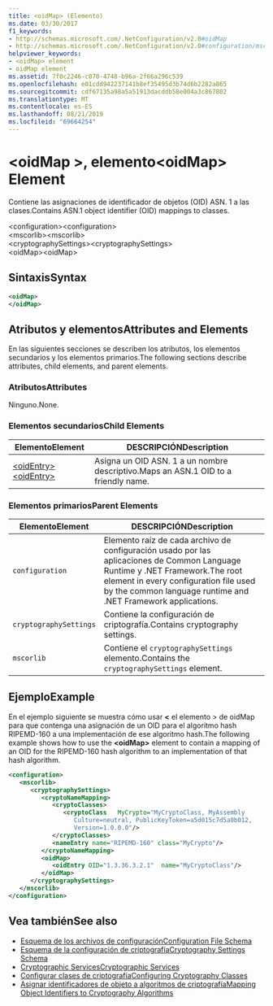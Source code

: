 ```yaml
---
title: <oidMap> (Elemento)
ms.date: 03/30/2017
f1_keywords:
- http://schemas.microsoft.com/.NetConfiguration/v2.0#oidMap
- http://schemas.microsoft.com/.NetConfiguration/v2.0#configuration/mscorlib/cryptographySettings/oidMap
helpviewer_keywords:
- <oidMap> element
- oidMap element
ms.assetid: 7f0c2246-c070-4748-b96a-2f66a296c539
ms.openlocfilehash: e01cdd942237141b8ef35495d3b74d6b2282a865
ms.sourcegitcommit: cdf67135a98a5a51913dacddb58e004a3c867802
ms.translationtype: MT
ms.contentlocale: es-ES
ms.lasthandoff: 08/21/2019
ms.locfileid: "69664254"
---
```

# <a name="oidmap-element"></a><span data-ttu-id="2b2db-102">\<oidMap >, elemento</span><span class="sxs-lookup"><span data-stu-id="2b2db-102">\<oidMap> Element</span></span>
<span data-ttu-id="2b2db-103">Contiene las asignaciones de identificador de objetos (OID) ASN. 1 a las clases.</span><span class="sxs-lookup"><span data-stu-id="2b2db-103">Contains ASN.1 object identifier (OID) mappings to classes.</span></span>  
  
 <span data-ttu-id="2b2db-104">\<configuration></span><span class="sxs-lookup"><span data-stu-id="2b2db-104">\<configuration></span></span>  
<span data-ttu-id="2b2db-105">\<mscorlib></span><span class="sxs-lookup"><span data-stu-id="2b2db-105">\<mscorlib></span></span>  
<span data-ttu-id="2b2db-106">\<cryptographySettings></span><span class="sxs-lookup"><span data-stu-id="2b2db-106">\<cryptographySettings></span></span>  
<span data-ttu-id="2b2db-107">\<oidMap></span><span class="sxs-lookup"><span data-stu-id="2b2db-107">\<oidMap></span></span>  
  
## <a name="syntax"></a><span data-ttu-id="2b2db-108">Sintaxis</span><span class="sxs-lookup"><span data-stu-id="2b2db-108">Syntax</span></span>  
  
```xml  
<oidMap>   
</oidMap>  
```  
  
## <a name="attributes-and-elements"></a><span data-ttu-id="2b2db-109">Atributos y elementos</span><span class="sxs-lookup"><span data-stu-id="2b2db-109">Attributes and Elements</span></span>  
 <span data-ttu-id="2b2db-110">En las siguientes secciones se describen los atributos, los elementos secundarios y los elementos primarios.</span><span class="sxs-lookup"><span data-stu-id="2b2db-110">The following sections describe attributes, child elements, and parent elements.</span></span>  
  
### <a name="attributes"></a><span data-ttu-id="2b2db-111">Atributos</span><span class="sxs-lookup"><span data-stu-id="2b2db-111">Attributes</span></span>  
 <span data-ttu-id="2b2db-112">Ninguno.</span><span class="sxs-lookup"><span data-stu-id="2b2db-112">None.</span></span>  
  
### <a name="child-elements"></a><span data-ttu-id="2b2db-113">Elementos secundarios</span><span class="sxs-lookup"><span data-stu-id="2b2db-113">Child Elements</span></span>  
  
|<span data-ttu-id="2b2db-114">Elemento</span><span class="sxs-lookup"><span data-stu-id="2b2db-114">Element</span></span>|<span data-ttu-id="2b2db-115">DESCRIPCIÓN</span><span class="sxs-lookup"><span data-stu-id="2b2db-115">Description</span></span>|  
|-------------|-----------------|  
|[<span data-ttu-id="2b2db-116">\<oidEntry></span><span class="sxs-lookup"><span data-stu-id="2b2db-116">\<oidEntry></span></span>](oidentry-element.md)|<span data-ttu-id="2b2db-117">Asigna un OID ASN. 1 a un nombre descriptivo.</span><span class="sxs-lookup"><span data-stu-id="2b2db-117">Maps an ASN.1 OID to a friendly name.</span></span>|  
  
### <a name="parent-elements"></a><span data-ttu-id="2b2db-118">Elementos primarios</span><span class="sxs-lookup"><span data-stu-id="2b2db-118">Parent Elements</span></span>  
  
|<span data-ttu-id="2b2db-119">Elemento</span><span class="sxs-lookup"><span data-stu-id="2b2db-119">Element</span></span>|<span data-ttu-id="2b2db-120">DESCRIPCIÓN</span><span class="sxs-lookup"><span data-stu-id="2b2db-120">Description</span></span>|  
|-------------|-----------------|  
|`configuration`|<span data-ttu-id="2b2db-121">Elemento raíz de cada archivo de configuración usado por las aplicaciones de Common Language Runtime y .NET Framework.</span><span class="sxs-lookup"><span data-stu-id="2b2db-121">The root element in every configuration file used by the common language runtime and .NET Framework applications.</span></span>|  
|`cryptographySettings`|<span data-ttu-id="2b2db-122">Contiene la configuración de criptografía.</span><span class="sxs-lookup"><span data-stu-id="2b2db-122">Contains cryptography settings.</span></span>|  
|`mscorlib`|<span data-ttu-id="2b2db-123">Contiene el `cryptographySettings` elemento.</span><span class="sxs-lookup"><span data-stu-id="2b2db-123">Contains the `cryptographySettings` element.</span></span>|  
  
## <a name="example"></a><span data-ttu-id="2b2db-124">Ejemplo</span><span class="sxs-lookup"><span data-stu-id="2b2db-124">Example</span></span>  
 <span data-ttu-id="2b2db-125">En el ejemplo siguiente se muestra cómo usar  **\<** el elemento > de oidMap para que contenga una asignación de un OID para el algoritmo hash RIPEMD-160 a una implementación de ese algoritmo hash.</span><span class="sxs-lookup"><span data-stu-id="2b2db-125">The following example shows how to use the **\<oidMap>** element to contain a mapping of an OID for the RIPEMD-160 hash algorithm to an implementation of that hash algorithm.</span></span>  
  
```xml  
<configuration>  
   <mscorlib>  
      <cryptographySettings>  
         <cryptoNameMapping>  
            <cryptoClasses>  
               <cryptoClass   MyCrypto="MyCryptoClass, MyAssembly  
                  Culture=neutral, PublicKeyToken=a5d015c7d5a0b012,  
                  Version=1.0.0.0"/>  
            </cryptoClasses>  
            <nameEntry name="RIPEMD-160" class="MyCrypto"/>  
         </cryptoNameMapping>  
         <oidMap>  
            <oidEntry OID="1.3.36.3.2.1"  name="MyCryptoClass"/>  
         </oidMap>  
      </cryptographySettings>  
   </mscorlib>  
</configuration>  
```  
  
## <a name="see-also"></a><span data-ttu-id="2b2db-126">Vea también</span><span class="sxs-lookup"><span data-stu-id="2b2db-126">See also</span></span>

- [<span data-ttu-id="2b2db-127">Esquema de los archivos de configuración</span><span class="sxs-lookup"><span data-stu-id="2b2db-127">Configuration File Schema</span></span>](../index.md)
- [<span data-ttu-id="2b2db-128">Esquema de la configuración de criptografía</span><span class="sxs-lookup"><span data-stu-id="2b2db-128">Cryptography Settings Schema</span></span>](index.md)
- [<span data-ttu-id="2b2db-129">Cryptographic Services</span><span class="sxs-lookup"><span data-stu-id="2b2db-129">Cryptographic Services</span></span>](../../../../../docs/standard/security/cryptographic-services.md)
- [<span data-ttu-id="2b2db-130">Configurar clases de criptografía</span><span class="sxs-lookup"><span data-stu-id="2b2db-130">Configuring Cryptography Classes</span></span>](../../configure-cryptography-classes.md)
- [<span data-ttu-id="2b2db-131">Asignar identificadores de objeto a algoritmos de criptografía</span><span class="sxs-lookup"><span data-stu-id="2b2db-131">Mapping Object Identifiers to Cryptography Algorithms</span></span>](../../map-object-identifiers-to-cryptography-algorithms.md)
